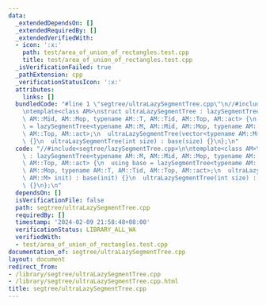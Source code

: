 ```yaml
---
data:
  _extendedDependsOn: []
  _extendedRequiredBy: []
  _extendedVerifiedWith:
  - icon: ':x:'
    path: test/area_of_union_of_rectangles.test.cpp
    title: test/area_of_union_of_rectangles.test.cpp
  _isVerificationFailed: true
  _pathExtension: cpp
  _verificationStatusIcon: ':x:'
  attributes:
    links: []
  bundledCode: "#line 1 \"segtree/ultraLazySegmentTree.cpp\"\n//#include<segtree/lazySegmentTree.cpp>\n\
    \ntemplate<class AM>\nstruct ultraLazySegmentTree : lazySegmentTree<typename AM::M,\
    \ AM::Mid, AM::Mop, typename AM::T, AM::Tid, AM::Top, AM::act> {\n  using base\
    \ = lazySegmentTree<typename AM::M, AM::Mid, AM::Mop, typename AM::T, AM::Tid,\
    \ AM::Top, AM::act>;\n  ultraLazySegmentTree(vector<typename AM::M> init) : base(init)\
    \ {}\n  ultraLazySegmentTree(int size) : base(size) {}\n};\n"
  code: "//#include<segtree/lazySegmentTree.cpp>\n\ntemplate<class AM>\nstruct ultraLazySegmentTree\
    \ : lazySegmentTree<typename AM::M, AM::Mid, AM::Mop, typename AM::T, AM::Tid,\
    \ AM::Top, AM::act> {\n  using base = lazySegmentTree<typename AM::M, AM::Mid,\
    \ AM::Mop, typename AM::T, AM::Tid, AM::Top, AM::act>;\n  ultraLazySegmentTree(vector<typename\
    \ AM::M> init) : base(init) {}\n  ultraLazySegmentTree(int size) : base(size)\
    \ {}\n};\n"
  dependsOn: []
  isVerificationFile: false
  path: segtree/ultraLazySegmentTree.cpp
  requiredBy: []
  timestamp: '2024-02-09 21:58:48+08:00'
  verificationStatus: LIBRARY_ALL_WA
  verifiedWith:
  - test/area_of_union_of_rectangles.test.cpp
documentation_of: segtree/ultraLazySegmentTree.cpp
layout: document
redirect_from:
- /library/segtree/ultraLazySegmentTree.cpp
- /library/segtree/ultraLazySegmentTree.cpp.html
title: segtree/ultraLazySegmentTree.cpp
---
```

